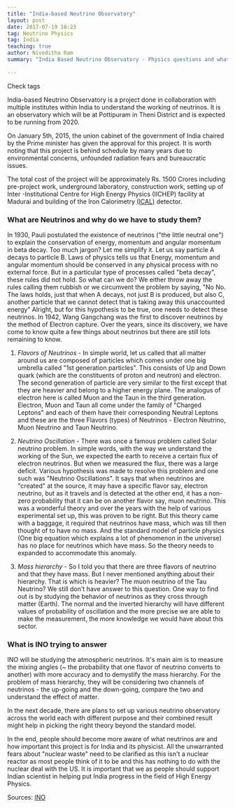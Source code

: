 ```yaml
---
title: "India-based Neutrino Observatory"
layout: post
date: 2017-07-19 18:23
tag: Neutrino Physics
tag: India
teaching: true
author: Niveditha Ram
summary: "India Based Neutrino Observatory - Physics questions and what the observatory is trying to achieve"
 
---
```


Check tags

India-based Neutrino Observatory is a project done in collaboration with multiple institutes within India to understand the working of neutrinos. It is an observatory which will be at Pottipuram in Theni District and is expected to be running from 2020.

On January 5th, 2015, the union cabinet of the government of India chaired by the Prime minister has given the approval for this project. It is worth noting that this project is behind schedule by many years due to environmental concerns, unfounded radiation fears and bureaucratic issues. 

The total cost of the project will be approximately Rs. 1500 Crores including pre-project work, underground laboratory, construction work, setting up of Inter -Institutional Centre for High Energy Physics (IICHEP) facility at Madurai and building of the Iron Calorimetry [(ICAL)](https://arxiv.org/pdf/1505.07380.pdf) detector. 

### What are Neutrinos and why do we have to study them?

In 1930, Pauli postulated the existence of neutrinos ("the little neutral one") to explain the conservation of energy, momentum and angular momentum in beta decay. 
Too much jargon? Let me simplify it. 
Let us say particle A decays to particle B. Laws of physics tells us that Energy, momentum and angular momentum should be conserved in any physical process with no external force. But in a particular type of processes called "beta decay", these rules did not hold. So what can we do? We either throw away the rules calling them rubbish or we circumvent the problem by saying, "No No. The laws holds, just that when A decays, not just B is produced, but also C, another particle that we cannot detect that is taking away this unaccounted energy"
Alright, but for this hypothesis to be true, one needs to detect these neutrinos. In 1942, Wang Gangchang was the first to discover neutrinos by the method of Electron capture. 
Over the years, since its discovery, we have come to know quite a few things about neutrinos but there are still lots remaining to know. 

1) *Flavors of Neutrinos* - In simple world, let us called that all matter around us are composed of particles which comes under one big umbrella called "1st generation particles". This consists of Up and Down quark (which are the constituents of proton and neutron) and electron. The second generation of particle are very similar to the first except that they are heavier and belong to a higher energy plane. The analogus of electron here is called Muon and the Taun in the third generation. Electron, Muon and Taun all come under the family of "Charged Leptons" and each of them have their corresponding Neutral Leptons and these are the three Flavors (types) of Neutrinos - Electron Neutrino, Muon Neutrino and Taun Neutrino.  

2) *Neutrino Oscillation* - There was once a famous problem called Solar neutrino problem. In simple words, with the way we understand the working of the Sun, we expected the earth to receive a certain flux of electron neutrinos. But when we measured the flux, there was a large deficit. Various hypothesis was made to resolve this problem and one such was "Neutrino Oscillations". It says that when neutrinos are "created" at the source, it may have a specific flavor say, electron neutrino, but as it travels and is detected at the other end, it has a non-zero probability that it can be on another flavor say,  muon neutrino. This was a wonderful theory and over the years with the help of various experimental set up, this was proven to be right. But this theory came with a baggage, it required that neutrinos have mass, which was till then thought of to have no mass. And the standard model of particle physics (One big equation which explains a lot of phenomenon in the universe) has no place for neutrinos which have mass. So the theory needs to expanded to accommodate this anomaly. 

3) *Mass hierarchy* - So I told you that there are three flavors of neutrino and that they have mass. But I never mentioned anything about their hierarchy. That is which is heavier? The muon neutrino of the Tau Neutrino? We still don't have answer to this question. One way to find out is by studying the behavior of neutrinos as they cross through matter (Earth). The normal and the inverted hierarchy will have different values of probability of oscillation and the more precise we are able to make the measurement, the more knowledge we would have about this sector. 

### What is INO trying to answer

INO will be studying the atmospheric neutrinos. It's main aim is to measure the mixing angles (~ the probability that one flavor of neutrino converts to another) with more accuracy and to demystify the mass hierarchy. 
For the problem of mass hierarchy, they will be considering two channels of neutrinos - the up-going and the down-going, compare the two and understand the effect of matter.


  


In the next decade, there are plans to set up various neutrino observatory across the world each with different purpose and their combined result might help in picking the right theory beyond the standard model. 

In the end, people should become more aware of what neutrinos are and how important this project is for India and its physicist. All the unwarranted fears about "nuclear waste" need to be clarified as this isn't a nuclear reactor as most people think of it to be and this has nothing to do with the nuclear deal with the US. It is important that we as people should support Indian scientist in helping put India progress in the field of  High Energy Physics. 

Sources:
[INO](http://www.ino.tifr.res.in/ino/) 


